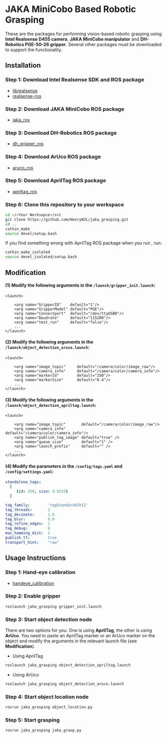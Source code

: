 # JAKA MiniCobo Based Robotic Grasping

These are the packages for performing vision-based robotic grasping using **Intel Realsense D455 camera**, **JAKA MiniCobo manipulator** and **DH-Robotics PGE-50-26 gripper**. Several other packages must be downloaded to support the functionality.

## Installation

### Step 1: Download Intel Realsense SDK and ROS package
- [librealsense](https://github.com/IntelRealSense/librealsense)
- [realsense-ros](https://github.com/IntelRealSense/realsense-ros/tree/ros1-legacy)

### Step 2: Download JAKA MiniCobo ROS package
- [jaka_ros](https://github.com/JAKARobotics/JAKA_ROS_Driver)

### Step 3: Download DH-Robotics ROS package
- [dh_gripper_ros](https://github.com/DH-Robotics/dh_gripper_ros)

### Step 4: Download ArUco ROS package 
- [aruco_ros](https://github.com/pal-robotics/aruco_ros)

### Step 5: Download AprilTag ROS package
- [apriltag_ros](https://github.com/AprilRobotics/apriltag_ros)

### Step 6: Clone this repository to your workspace
```bash
cd ~/<Your Worksapce>/src
git clone https://github.com/HenryWJL/jaka_grasping.git
cd ..
catkin_make
source devel/setup.bash
```

If you find something wrong with AprilTag ROS package when you run , run:
```bash
catkin_make_isolated
source devel_isolated/setup.bash
```

## Modification

#### (1) Modify the following arguments in the `/launch/gripper_init.launch`:
```launch
<launch>
	
    <arg name="GripperID"    default="1"/>
    <arg name="GripperModel" default="PGE"/>
    <arg name="Connectport"  default="/dev/ttyUSB0"/>
    <arg name="Baudrate"     default="115200"/>
    <arg name="test_run"     default="false"/>
    ...
</launch>
```
#### (2) Modify the following arguments in the `/launch/object_detection_aruco.launch`: 
```launch
<launch>

    <arg name="image_topic"     default="/camera/color/image_raw"/>
    <arg name="camera_info"     default="/camera/color/camera_info"/> 
    <arg name="markerId"        default="250"/>
    <arg name="markerSize"      default="0.4"/>
    ...
</launch>
```
#### (3) Modify the following arguments in the `/launch/object_detection_apriltag.launch`:
```launch
<launch>

    <arg name="image_topic"       default="/camera/color/image_raw"/>
    <arg name="camera_info"       default="/camera/color/camera_info"/>
    <arg name="publish_tag_image" default="true" />
    <arg name="queue_size"        default="1" />
    <arg name="launch_prefix"     default="" />
    ...
</launch>
```
#### (4) Modify the parameters in the `/config/tags.yaml` and `/config/settings.yaml`:
```yaml
standalone_tags:
  [
     {id: 250, size: 0.0215}
  ]
```
```yaml
tag_family:        'tagStandard41h12' 
tag_threads:       2          
tag_decimate:      1.0        
tag_blur:          0.0        
tag_refine_edges:  1          
tag_debug:         0          
max_hamming_dist:  2          
publish_tf:        true       
transport_hint:    "raw"
```

## Usage Instructions

### Step 1: Hand-eye calibration
- [handeye_calibration](https://github.com/HenryWJL/hand_eye_calibration)

### Step 2: Enable gripper
```bash
roslaunch jaka_grasping gripper_init.launch
```
### Step 3: Start object detection node
There are two options for you. One is using **AprilTag**, the other is using **ArUco**. You need to paste an AprilTag marker or an ArUco marker on the object and modify the arguments in the relevant launch file (see **Modification**).

- Using AprilTag
```bash
roslaunch jaka_grasping object_detection_apriltag.launch
```
- Using ArUco
```bash
roslaunch jaka_grasping object_detection_aruco.launch
```
### Step 4: Start object location node
```bash
rosrun jaka_grasping object_location.py
```
### Step 5: Start grasping
```bash
rosrun jaka_grasping jaka_grasp.py
```
